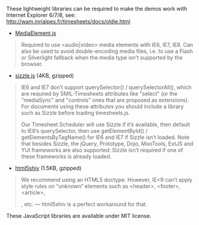 These lightweight libraries can be required to make the demos work with Internet
Explorer 6/7/8, see: <http://wam.inrialpes.fr/timesheets/docs/oldie.html>

* [MediaElement.js](http://mediaelementjs.com/)

> Required to use \<audio|video\> media elements with IE6, IE7, IE8.
> Can also be used to avoid double-encoding media files, i.e. to use a Flash or
> Silverlight fallback when the media type isn’t supported by the browser.

* [sizzle.js](http://sizzlejs.com/) (4KB, gzipped)

> IE6 and IE7 don’t support querySelector() / querySelectorAll(), which are
> required by SMIL-Timesheets attributes like "select" (or the "mediaSync" and
> "controls" ones that are proposed as extensions). For documents using these
> attributes you should include a library such as Sizzle before loading
> timesheets.js.
>
> Our Timesheet Scheduler will use Sizzle if it’s available, then default to
> IE8’s querySelector, then use getElementById() / getElementsByTagName() for
> IE6 and IE7 if Sizzle isn’t loaded. Note that besides Sizzle, the jQuery,
> Prototype, Dojo, MooTools, ExtJS and YUI frameworks are also supported:
> Sizzle isn’t required if one of these frameworks is already loaded.

* [html5shiv](http://code.google.com/p/html5shiv/) (1.5KB, gzipped)

> We recommend using an HTML5 doctype. However, IE\<9 can’t apply style rules on
> “unknown” elements such as \<header\>, \<footer\>, \<article\>, <section>, etc.
> — html5shiv is a perfect workaround for that.

These JavaScript libraries are available under MIT license.


